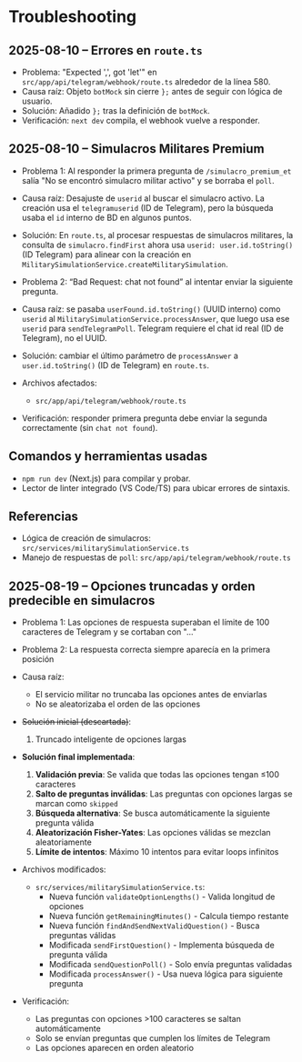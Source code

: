 # Troubleshooting

## 2025-08-10 – Errores en `route.ts`

- Problema: "Expected ',', got 'let'" en `src/app/api/telegram/webhook/route.ts` alrededor de la línea 580.
- Causa raíz: Objeto `botMock` sin cierre `};` antes de seguir con lógica de usuario.
- Solución: Añadido `};` tras la definición de `botMock`.
- Verificación: `next dev` compila, el webhook vuelve a responder.

## 2025-08-10 – Simulacros Militares Premium

- Problema 1: Al responder la primera pregunta de `/simulacro_premium_et` salía "No se encontró simulacro militar activo" y se borraba el `poll`.
- Causa raíz: Desajuste de `userid` al buscar el simulacro activo. La creación usa el `telegramuserid` (ID de Telegram), pero la búsqueda usaba el `id` interno de BD en algunos puntos.
- Solución: En `route.ts`, al procesar respuestas de simulacros militares, la consulta de `simulacro.findFirst` ahora usa `userid: user.id.toString()` (ID Telegram) para alinear con la creación en `MilitarySimulationService.createMilitarySimulation`.

- Problema 2: “Bad Request: chat not found” al intentar enviar la siguiente pregunta.
- Causa raíz: se pasaba `userFound.id.toString()` (UUID interno) como `userid` al `MilitarySimulationService.processAnswer`, que luego usa ese `userid` para `sendTelegramPoll`. Telegram requiere el chat id real (ID de Telegram), no el UUID.
- Solución: cambiar el último parámetro de `processAnswer` a `user.id.toString()` (ID de Telegram) en `route.ts`.
- Archivos afectados:
  - `src/app/api/telegram/webhook/route.ts`
- Verificación: responder primera pregunta debe enviar la segunda correctamente (sin `chat not found`).

## Comandos y herramientas usadas

- `npm run dev` (Next.js) para compilar y probar.
- Lector de linter integrado (VS Code/TS) para ubicar errores de sintaxis.

## Referencias

- Lógica de creación de simulacros: `src/services/militarySimulationService.ts`
- Manejo de respuestas de `poll`: `src/app/api/telegram/webhook/route.ts`

## 2025-08-19 – Opciones truncadas y orden predecible en simulacros

- Problema 1: Las opciones de respuesta superaban el límite de 100 caracteres de Telegram y se cortaban con "..."
- Problema 2: La respuesta correcta siempre aparecía en la primera posición

- Causa raíz: 
  - El servicio militar no truncaba las opciones antes de enviarlas
  - No se aleatorizaba el orden de las opciones

- ~~Solución inicial (descartada)~~:
  1. Truncado inteligente de opciones largas

- **Solución final implementada**:
  1. **Validación previa**: Se valida que todas las opciones tengan ≤100 caracteres
  2. **Salto de preguntas inválidas**: Las preguntas con opciones largas se marcan como `skipped`
  3. **Búsqueda alternativa**: Se busca automáticamente la siguiente pregunta válida
  4. **Aleatorización Fisher-Yates**: Las opciones válidas se mezclan aleatoriamente
  5. **Límite de intentos**: Máximo 10 intentos para evitar loops infinitos

- Archivos modificados:
  - `src/services/militarySimulationService.ts`:
    - Nueva función `validateOptionLengths()` - Valida longitud de opciones
    - Nueva función `getRemainingMinutes()` - Calcula tiempo restante
    - Nueva función `findAndSendNextValidQuestion()` - Busca preguntas válidas
    - Modificada `sendFirstQuestion()` - Implementa búsqueda de pregunta válida
    - Modificada `sendQuestionPoll()` - Solo envía preguntas validadas
    - Modificada `processAnswer()` - Usa nueva lógica para siguiente pregunta

- Verificación: 
  - Las preguntas con opciones >100 caracteres se saltan automáticamente
  - Solo se envían preguntas que cumplen los límites de Telegram
  - Las opciones aparecen en orden aleatorio
